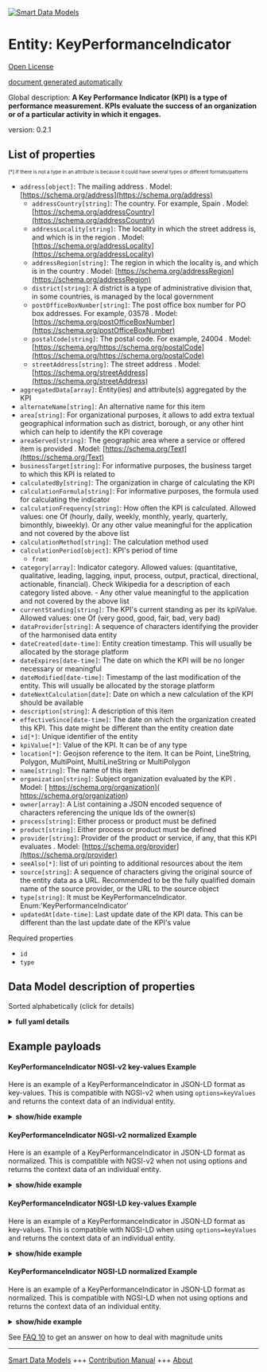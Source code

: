 <!-- 10-Header -->      
[![Smart Data Models](https://smartdatamodels.org/wp-content/uploads/2022/01/SmartDataModels_logo.png "Logo")](https://smartdatamodels.org)      
Entity: KeyPerformanceIndicator      
===============================<!-- /10-Header -->      
<!-- 15-License -->      
[Open License](https://github.com/smart-data-models//dataModel.KeyPerformanceIndicator/blob/master/KeyPerformanceIndicator/LICENSE.md)      
[document generated automatically](https://docs.google.com/presentation/d/e/2PACX-1vTs-Ng5dIAwkg91oTTUdt8ua7woBXhPnwavZ0FxgR8BsAI_Ek3C5q97Nd94HS8KhP-r_quD4H0fgyt3/pub?start=false&loop=false&delayms=3000#slide=id.gb715ace035_0_60)      
<!-- /15-License -->      
<!-- 20-Description -->      
Global description: **A Key Performance Indicator (KPI) is a type of performance measurement. KPIs evaluate the success of an organization or of a particular activity in which it engages.**      
version: 0.2.1      
<!-- /20-Description -->      
<!-- 30-PropertiesList -->      
## List of properties      
<sup><sub>[*] If there is not a type in an attribute is because it could have several types or different formats/patterns</sub></sup>      
- `address[object]`: The mailing address  . Model: [https://schema.org/address](https://schema.org/address)	- `addressCountry[string]`: The country. For example, Spain  . Model: [https://schema.org/addressCountry](https://schema.org/addressCountry)      
	- `addressLocality[string]`: The locality in which the street address is, and which is in the region  . Model: [https://schema.org/addressLocality](https://schema.org/addressLocality)      
	- `addressRegion[string]`: The region in which the locality is, and which is in the country  . Model: [https://schema.org/addressRegion](https://schema.org/addressRegion)      
	- `district[string]`: A district is a type of administrative division that, in some countries, is managed by the local government        
	- `postOfficeBoxNumber[string]`: The post office box number for PO box addresses. For example, 03578  . Model: [https://schema.org/postOfficeBoxNumber](https://schema.org/postOfficeBoxNumber)      
	- `postalCode[string]`: The postal code. For example, 24004  . Model: [https://schema.org/https://schema.org/postalCode](https://schema.org/https://schema.org/postalCode)      
	- `streetAddress[string]`: The street address  . Model: [https://schema.org/streetAddress](https://schema.org/streetAddress)      
- `aggregatedData[array]`:  Entity(ies) and attribute(s) aggregated by the KPI  - `alternateName[string]`: An alternative name for this item  - `area[string]`: For organizational purposes, it allows to add extra textual geographical information such as district, borough, or any other hint which can help to identify the KPI coverage  - `areaServed[string]`: The geographic area where a service or offered item is provided  . Model: [https://schema.org/Text](https://schema.org/Text)- `businessTarget[string]`: For informative purposes, the business target to which this KPI is related to  - `calculatedBy[string]`: The organization in charge of calculating the KPI  - `calculationFormula[string]`: For informative purposes, the formula used for calculating the indicator  - `calculationFrequency[string]`: How often the KPI is calculated. Allowed values: one Of (hourly, daily, weekly, monthly, yearly, quarterly, bimonthly, biweekly). Or any other value meaningful for the application and not covered by the above list  - `calculationMethod[string]`: The calculation method used  - `calculationPeriod[object]`: KPI's period of time  	- `from`:         
- `category[array]`: Indicator category. Allowed values: (quantitative, qualitative, leading, lagging, input, process, output, practical, directional, actionable, financial). Check Wikipedia for a description of each category listed above. - Any other value meaningful to the application and not covered by the above list  - `currentStanding[string]`: The KPI's current standing as per its kpiValue. Allowed values: one Of (very good, good, fair, bad, very bad)  - `dataProvider[string]`: A sequence of characters identifying the provider of the harmonised data entity  - `dateCreated[date-time]`: Entity creation timestamp. This will usually be allocated by the storage platform  - `dateExpires[date-time]`: The date on which the KPI will be no longer necessary or meaningful  - `dateModified[date-time]`: Timestamp of the last modification of the entity. This will usually be allocated by the storage platform  - `dateNextCalculation[date]`: Date on which a new calculation of the KPI should be available  - `description[string]`: A description of this item  - `effectiveSince[date-time]`: The date on which the organization created this KPI. This date might be different than the entity creation date  - `id[*]`: Unique identifier of the entity  - `kpiValue[*]`: Value of the KPI. It can be of any type  - `location[*]`: Geojson reference to the item. It can be Point, LineString, Polygon, MultiPoint, MultiLineString or MultiPolygon  - `name[string]`: The name of this item  - `organization[string]`: Subject organization evaluated by the KPI  . Model: [ https://schema.org/organization]( https://schema.org/organization)- `owner[array]`: A List containing a JSON encoded sequence of characters referencing the unique Ids of the owner(s)  - `process[string]`: Either process or product must be defined  - `product[string]`: Either process or product must be defined  - `provider[string]`: Provider of the product or service, if any, that this KPI evaluates  . Model: [https://schema.org/provider](https://schema.org/provider)- `seeAlso[*]`: list of uri pointing to additional resources about the item  - `source[string]`: A sequence of characters giving the original source of the entity data as a URL. Recommended to be the fully qualified domain name of the source provider, or the URL to the source object  - `type[string]`: It must be KeyPerformanceIndicator. Enum:'KeyPerformanceIndicator'  - `updatedAt[date-time]`: Last update date of the KPI data. This can be different than the last update date of the KPI's value  <!-- /30-PropertiesList -->      
<!-- 35-RequiredProperties -->      
Required properties      
- `id`  - `type`  <!-- /35-RequiredProperties -->      
<!-- 40-RequiredProperties -->      
<!-- /40-RequiredProperties -->      
<!-- 50-DataModelHeader -->      
## Data Model description of properties      
Sorted alphabetically (click for details)      
<!-- /50-DataModelHeader -->      
<!-- 60-ModelYaml -->      
<details><summary><strong>full yaml details</strong></summary>        
```yaml      
KeyPerformanceIndicator:        
  description: A Key Performance Indicator (KPI) is a type of performance measurement. KPIs evaluate the success of an organization or of a particular activity in which it engages.        
  properties:        
    address:        
      description: The mailing address        
      properties:        
        addressCountry:        
          description: 'The country. For example, Spain'        
          type: string        
          x-ngsi:        
            model: https://schema.org/addressCountry        
            type: Property        
        addressLocality:        
          description: 'The locality in which the street address is, and which is in the region'        
          type: string        
          x-ngsi:        
            model: https://schema.org/addressLocality        
            type: Property        
        addressRegion:        
          description: 'The region in which the locality is, and which is in the country'        
          type: string        
          x-ngsi:        
            model: https://schema.org/addressRegion        
            type: Property        
        district:        
          description: 'A district is a type of administrative division that, in some countries, is managed by the local government'        
          type: string        
          x-ngsi:        
            type: Property        
        postOfficeBoxNumber:        
          description: 'The post office box number for PO box addresses. For example, 03578'        
          type: string        
          x-ngsi:        
            model: https://schema.org/postOfficeBoxNumber        
            type: Property        
        postalCode:        
          description: 'The postal code. For example, 24004'        
          type: string        
          x-ngsi:        
            model: https://schema.org/https://schema.org/postalCode        
            type: Property        
        streetAddress:        
          description: The street address        
          type: string        
          x-ngsi:        
            model: https://schema.org/streetAddress        
            type: Property        
        streetNr:        
          description: Number identifying a specific property on a public street        
          type: string        
          x-ngsi:        
            type: Property        
      type: object        
      x-ngsi:        
        model: https://schema.org/address        
        type: Property        
    aggregatedData:        
      description: ' Entity(ies) and attribute(s) aggregated by the KPI'        
      items:        
        properties:        
          attrs:        
            items:        
              type: string        
            minItems: 1        
            type: array        
          entityType:        
            type: string        
        type: object        
      minItems: 1        
      type: array        
      x-ngsi:        
        type: Property        
    alternateName:        
      description: An alternative name for this item        
      type: string        
      x-ngsi:        
        type: Property        
    area:        
      description: 'For organizational purposes, it allows to add extra textual geographical information such as district, borough, or any other hint which can help to identify the KPI coverage'        
      type: string        
      x-ngsi:        
        type: Property        
    areaServed:        
      description: The geographic area where a service or offered item is provided        
      type: string        
      x-ngsi:        
        model: https://schema.org/Text        
        type: Property        
    businessTarget:        
      description: 'For informative purposes, the business target to which this KPI is related to'        
      type: string        
      x-ngsi:        
        type: Property        
    calculatedBy:        
      description: The organization in charge of calculating the KPI        
      type: string        
      x-ngsi:        
        type: Property        
    calculationFormula:        
      description: 'For informative purposes, the formula used for calculating the indicator'        
      type: string        
      x-ngsi:        
        type: Property        
    calculationFrequency:        
      description: 'How often the KPI is calculated. Allowed values: one Of (hourly, daily, weekly, monthly, yearly, quarterly, bimonthly, biweekly). Or any other value meaningful for the application and not covered by the above list'        
      enum:        
        - hourly        
        - daily        
        - weekly        
        - monthly        
        - yearly        
        - quarterly        
        - bimonthly        
        - biweekly        
      type: string        
      x-ngsi:        
        type: Property        
    calculationMethod:        
      description: The calculation method used        
      enum:        
        - manual        
        - automatic        
        - semiautomatic        
      type: string        
      x-ngsi:        
        type: Property        
    calculationPeriod:        
      description: KPI's period of time        
      properties:        
        from:        
          format: date        
          type: string        
        to:        
          format: date        
          type: string        
      type: object        
      x-ngsi:        
        type: Property        
    category:        
      description: 'Indicator category. Allowed values: (quantitative, qualitative, leading, lagging, input, process, output, practical, directional, actionable, financial). Check Wikipedia for a description of each category listed above. - Any other value meaningful to the application and not covered by the above list'        
      items:        
        enum:        
          - actionable        
          - directional        
          - financial        
          - input        
          - lagging        
          - leading        
          - output        
          - practical        
          - process        
          - qualitative        
          - quantitative        
        type: string        
      minItems: 1        
      type: array        
      x-ngsi:        
        type: Property        
    currentStanding:        
      description: 'The KPI''s current standing as per its kpiValue. Allowed values: one Of (very good, good, fair, bad, very bad)'        
      enum:        
        - veryGood        
        - good        
        - fair        
        - bad        
        - veryBad        
      type: string        
      x-ngsi:        
        type: Property        
    dataProvider:        
      description: A sequence of characters identifying the provider of the harmonised data entity        
      type: string        
      x-ngsi:        
        type: Property        
    dateCreated:        
      description: Entity creation timestamp. This will usually be allocated by the storage platform        
      format: date-time        
      type: string        
      x-ngsi:        
        type: Property        
    dateExpires:        
      description: The date on which the KPI will be no longer necessary or meaningful        
      format: date-time        
      type: string        
      x-ngsi:        
        type: Property        
    dateModified:        
      description: Timestamp of the last modification of the entity. This will usually be allocated by the storage platform        
      format: date-time        
      type: string        
      x-ngsi:        
        type: Property        
    dateNextCalculation:        
      description: Date on which a new calculation of the KPI should be available        
      format: date        
      type: string        
      x-ngsi:        
        type: Property        
    description:        
      description: A description of this item        
      type: string        
      x-ngsi:        
        type: Property        
    effectiveSince:        
      description: The date on which the organization created this KPI. This date might be different than the entity creation date        
      format: date-time        
      type: string        
      x-ngsi:        
        type: Property        
    id:        
      anyOf:        
        - description: Identifier format of any NGSI entity        
          maxLength: 256        
          minLength: 1        
          pattern: ^[\w\-\.\{\}\$\+\*\[\]`|~^@!,:\\]+$        
          type: string        
          x-ngsi:        
            type: Property        
        - description: Identifier format of any NGSI entity        
          format: uri        
          type: string        
          x-ngsi:        
            type: Property        
      description: Unique identifier of the entity        
      x-ngsi:        
        type: Property        
    kpiValue:        
      description: Value of the KPI. It can be of any type        
      oneOf:        
        - type: string        
        - type: number        
        - type: boolean        
        - type: object        
        - type: array        
      x-ngsi:        
        type: Property        
    location:        
      description: 'Geojson reference to the item. It can be Point, LineString, Polygon, MultiPoint, MultiLineString or MultiPolygon'        
      oneOf:        
        - description: Geojson reference to the item. Point        
          properties:        
            bbox:        
              items:        
                type: number        
              minItems: 4        
              type: array        
            coordinates:        
              items:        
                type: number        
              minItems: 2        
              type: array        
            type:        
              enum:        
                - Point        
              type: string        
          required:        
            - type        
            - coordinates        
          title: GeoJSON Point        
          type: object        
          x-ngsi:        
            type: GeoProperty        
        - description: Geojson reference to the item. LineString        
          properties:        
            bbox:        
              items:        
                type: number        
              minItems: 4        
              type: array        
            coordinates:        
              items:        
                items:        
                  type: number        
                minItems: 2        
                type: array        
              minItems: 2        
              type: array        
            type:        
              enum:        
                - LineString        
              type: string        
          required:        
            - type        
            - coordinates        
          title: GeoJSON LineString        
          type: object        
          x-ngsi:        
            type: GeoProperty        
        - description: Geojson reference to the item. Polygon        
          properties:        
            bbox:        
              items:        
                type: number        
              minItems: 4        
              type: array        
            coordinates:        
              items:        
                items:        
                  items:        
                    type: number        
                  minItems: 2        
                  type: array        
                minItems: 4        
                type: array        
              type: array        
            type:        
              enum:        
                - Polygon        
              type: string        
          required:        
            - type        
            - coordinates        
          title: GeoJSON Polygon        
          type: object        
          x-ngsi:        
            type: GeoProperty        
        - description: Geojson reference to the item. MultiPoint        
          properties:        
            bbox:        
              items:        
                type: number        
              minItems: 4        
              type: array        
            coordinates:        
              items:        
                items:        
                  type: number        
                minItems: 2        
                type: array        
              type: array        
            type:        
              enum:        
                - MultiPoint        
              type: string        
          required:        
            - type        
            - coordinates        
          title: GeoJSON MultiPoint        
          type: object        
          x-ngsi:        
            type: GeoProperty        
        - description: Geojson reference to the item. MultiLineString        
          properties:        
            bbox:        
              items:        
                type: number        
              minItems: 4        
              type: array        
            coordinates:        
              items:        
                items:        
                  items:        
                    type: number        
                  minItems: 2        
                  type: array        
                minItems: 2        
                type: array        
              type: array        
            type:        
              enum:        
                - MultiLineString        
              type: string        
          required:        
            - type        
            - coordinates        
          title: GeoJSON MultiLineString        
          type: object        
          x-ngsi:        
            type: GeoProperty        
        - description: Geojson reference to the item. MultiLineString        
          properties:        
            bbox:        
              items:        
                type: number        
              minItems: 4        
              type: array        
            coordinates:        
              items:        
                items:        
                  items:        
                    items:        
                      type: number        
                    minItems: 2        
                    type: array        
                  minItems: 4        
                  type: array        
                type: array        
              type: array        
            type:        
              enum:        
                - MultiPolygon        
              type: string        
          required:        
            - type        
            - coordinates        
          title: GeoJSON MultiPolygon        
          type: object        
          x-ngsi:        
            type: GeoProperty        
      x-ngsi:        
        type: GeoProperty        
    name:        
      description: The name of this item        
      type: string        
      x-ngsi:        
        type: Property        
    organization:        
      description: Subject organization evaluated by the KPI        
      type: string        
      x-ngsi:        
        model: ' https://schema.org/organization'        
        type: Property        
    owner:        
      description: A List containing a JSON encoded sequence of characters referencing the unique Ids of the owner(s)        
      items:        
        anyOf:        
          - description: Identifier format of any NGSI entity        
            maxLength: 256        
            minLength: 1        
            pattern: ^[\w\-\.\{\}\$\+\*\[\]`|~^@!,:\\]+$        
            type: string        
            x-ngsi:        
              type: Property        
          - description: Identifier format of any NGSI entity        
            format: uri        
            type: string        
            x-ngsi:        
              type: Property        
        description: Unique identifier of the entity        
        x-ngsi:        
          type: Property        
      type: array        
      x-ngsi:        
        type: Property        
    process:        
      description: Either process or product must be defined        
      type: string        
      x-ngsi:        
        type: Property        
    product:        
      description: Either process or product must be defined        
      type: string        
      x-ngsi:        
        type: Property        
    provider:        
      description: 'Provider of the product or service, if any, that this KPI evaluates'        
      type: string        
      x-ngsi:        
        model: https://schema.org/provider        
        type: Property        
    seeAlso:        
      description: list of uri pointing to additional resources about the item        
      oneOf:        
        - items:        
            format: uri        
            type: string        
          minItems: 1        
          type: array        
        - format: uri        
          type: string        
      x-ngsi:        
        type: Property        
    source:        
      description: 'A sequence of characters giving the original source of the entity data as a URL. Recommended to be the fully qualified domain name of the source provider, or the URL to the source object'        
      type: string        
      x-ngsi:        
        type: Property        
    type:        
      description: 'It must be KeyPerformanceIndicator. Enum:''KeyPerformanceIndicator'''        
      enum:        
        - KeyPerformanceIndicator        
      type: string        
      x-ngsi:        
        type: Property        
    updatedAt:        
      description: Last update date of the KPI data. This can be different than the last update date of the KPI's value        
      format: date-time        
      type: string        
      x-ngsi:        
        type: Property        
  required:        
    - id        
    - type        
  type: object        
  x-derived-from: ""        
  x-disclaimer: 'Redistribution and use in source and binary forms, with or without modification, are permitted  provided that the license conditions are met. Copyleft (c) 2022 Contributors to Smart Data Models Program'        
  x-license-url: https://github.com/smart-data-models/dataModel.KeyPerformanceIndicator/blob/master/KeyPerformanceIndicator/LICENSE.md        
  x-model-schema: https://smart-data-models.github.io/dataModel.KeyPerformanceIndicator/keyPerformanceIndicator/schema.json        
  x-model-tags: ""        
  x-version: 0.2.1        
```      
</details>        
<!-- /60-ModelYaml -->      
<!-- 70-MiddleNotes -->      
<!-- /70-MiddleNotes -->      
<!-- 80-Examples -->      
## Example payloads        
#### KeyPerformanceIndicator NGSI-v2 key-values Example        
Here is an example of a KeyPerformanceIndicator in JSON-LD format as key-values. This is compatible with NGSI-v2 when  using `options=keyValues` and returns the context data of an individual entity.      
<details><summary><strong>show/hide example</strong></summary>        
```json  
{  
  "id": "kpi-2016-Ciudad-containers-faults",  
  "type": "KeyPerformanceIndicator",  
  "name": "Incidencias-Contenedores-Mensual",  
  "description": "Number of incidences raised on containers per month",  
  "category": [  
    "quantitative"  
  ],  
  "organization": "Ayuntamiento de Ciudad",  
  "provider": "Cleaning Service Provider S.A.",  
  "kpiValue": 20,  
  "currentStanding": "good",  
  "calculationPeriod": {  
    "from": "2016-06-01",  
    "to": "2016-06-30"  
  },  
  "calculationMethod": "automatic",  
  "calculationFrequency": "monthly",  
  "dateModified": "2016-06-29T15:59:09.224Z",  
  "dateNextCalculation": "2016-07-31",  
  "address": {  
    "addressLocality": "Ciudad",  
    "addressCountry": "ESP"  
  },  
  "process": "Garbage Collection"  
}  
```  
</details>      
#### KeyPerformanceIndicator NGSI-v2 normalized Example        
Here is an example of a KeyPerformanceIndicator in JSON-LD format as normalized. This is compatible with NGSI-v2 when not using options and returns the context data of an individual entity.      
<details><summary><strong>show/hide example</strong></summary>        
```json  
{  
  "id": "kpi-2016-Ciudad-containers-faults",  
  "type": "KeyPerformanceIndicator",  
  "category": {  
    "type": "StructuredValue",  
    "value": [  
      "quantitative"  
    ]  
  },  
  "dateModified": {  
    "type": "DateTime",  
    "value": "2016-06-29T15:59:09.224Z"  
  },  
  "calculationFrequency": {  
    "type": "Text",  
    "value": "monthly"  
  },  
  "description": {  
    "type": "Text",  
    "value": "Number of incidences raised on containers per month"  
  },  
  "currentStanding": {  
    "type": "Text",  
    "value": "good"  
  },  
  "address": {  
    "type": "StructuredValue",  
    "value": {  
      "addressLocality": "Ciudad",  
      "addressCountry": "ESP"  
    }  
  },  
  "calculationPeriod": {  
    "type": "StructuredValue",  
    "value": {  
      "to": "2016-06-30",  
      "from": "2016-06-01"  
    }  
  },  
  "dateNextCalculation": {  
    "type": "DateTime",  
    "value": "2016-07-31"  
  },  
  "calculationMethod": {  
    "type": "Text",  
    "value": "automatic"  
  },  
  "provider": {  
    "type": "Text",  
    "value": "Cleaning Service Provider S.A."  
  },  
  "organization": {  
    "type": "Text",  
    "value": "Ayuntamiento de Ciudad"  
  },  
  "kpiValue": {  
    "type": "Number",  
    "value": 20  
  },  
  "name": {  
    "type": "Text",  
    "value": "Incidencias-Contenedores-Mensual"  
  },  
  "process": {  
    "type": "Text",  
    "value": "Garbage Collection"  
  }  
}  
```  
</details>      
#### KeyPerformanceIndicator NGSI-LD key-values Example        
Here is an example of a KeyPerformanceIndicator in JSON-LD format as key-values. This is compatible with NGSI-LD when  using `options=keyValues` and returns the context data of an individual entity.      
<details><summary><strong>show/hide example</strong></summary>        
```json  
{  
  "id": "urn:ngsi-ld:KeyPerformanceIndicator:kpi-2016-Ciudad-containers-faults",  
  "type": "KeyPerformanceIndicator",  
  "address": {  
    "addressCountry": "ESP",  
    "addressLocality": "Ciudad"  
  },  
  "calculationFrequency": "monthly",  
  "calculationMethod": "automatic",  
  "calculationPeriod": {  
    "from": "2016-06-01",  
    "to": "2016-06-30"  
  },  
  "category": [  
    "quantitative"  
  ],  
  "currentStanding": "good",  
  "dateNextCalculation": "2016-07-31",  
  "description": "Number of incidences raised on containers per month",  
  "kpiValue": 20,  
  "modifiedAt": "2016-06-29T15:59:09.224Z",  
  "name": "Incidencias-Contenedores-Mensual",  
  "organization": "Ayuntamiento de Ciudad",  
  "process": "Garbage Collection",  
  "provider": "Cleaning Service Provider S.A.",  
  "@context": [  
    "https://uri.etsi.org/ngsi-ld/v1/ngsi-ld-core-context.jsonld",  
    "https://raw.githubusercontent.com/smart-data-models/dataModel.KeyPerformanceIndicator/master/context.jsonld"  
  ]  
}  
```  
</details>      
#### KeyPerformanceIndicator NGSI-LD normalized Example        
Here is an example of a KeyPerformanceIndicator in JSON-LD format as normalized. This is compatible with NGSI-LD when not using options and returns the context data of an individual entity.      
<details><summary><strong>show/hide example</strong></summary>        
```json  
{  
  "id": "urn:ngsi-ld:KeyPerformanceIndicator:kpi-2016-Ciudad-containers-faults",  
  "type": "KeyPerformanceIndicator",  
  "address": {  
    "type": "Property",  
    "value": {  
      "addressLocality": "Ciudad",  
      "addressCountry": "ESP",  
      "type": "PostalAddress"  
    }  
  },  
  "calculationFrequency": {  
    "type": "Property",  
    "value": "monthly"  
  },  
  "calculationMethod": {  
    "type": "Property",  
    "value": "automatic"  
  },  
  "calculationPeriod": {  
    "type": "Property",  
    "value": {  
      "to": "2016-06-30",  
      "from": "2016-06-01"  
    }  
  },  
  "category": {  
    "type": "Property",  
    "value": [  
      "quantitative"  
    ]  
  },  
  "currentStanding": {  
    "type": "Property",  
    "value": "good"  
  },  
  "dateNextCalculation": {  
    "type": "Property",  
    "value": {  
      "@type": "DateTime",  
      "@value": "2016-07-31T15:59:09.224Z"  
    }  
  },  
  "description": {  
    "type": "Property",  
    "value": "Number of incidences raised on containers per month"  
  },  
  "kpiValue": {  
    "type": "Property",  
    "value": 20  
  },  
  "modifiedAt": {  
    "type": "Property",  
    "value": {  
      "@type": "DateTime",  
      "@value": "2016-06-29T15:59:09.224Z"  
    }  
  },  
  "name": {  
    "type": "Property",  
    "value": "Incidencias-Contenedores-Mensual"  
  },  
  "organization": {  
    "type": "Property",  
    "value": "Ayuntamiento de Ciudad"  
  },  
  "process": {  
    "type": "Property",  
    "value": "Garbage Collection"  
  },  
  "provider": {  
    "type": "Property",  
    "value": "Cleaning Service Provider S.A."  
  },  
  "@context": [  
    "https://uri.etsi.org/ngsi-ld/v1/ngsi-ld-core-context.jsonld",  
    "https://raw.githubusercontent.com/smart-data-models/dataModel.KeyPerformanceIndicator/master/context.jsonld"  
  ]  
}  
```  
</details><!-- /80-Examples -->      
<!-- 90-FooterNotes -->      
<!-- /90-FooterNotes -->      
<!-- 95-Units -->      
See [FAQ 10](https://smartdatamodels.org/index.php/faqs/) to get an answer on how to deal with magnitude units      
<!-- /95-Units -->      
<!-- 97-LastFooter -->      
---      
[Smart Data Models](https://smartdatamodels.org) +++ [Contribution Manual](https://bit.ly/contribution_manual) +++ [About](https://bit.ly/Introduction_SDM)<!-- /97-LastFooter -->      
